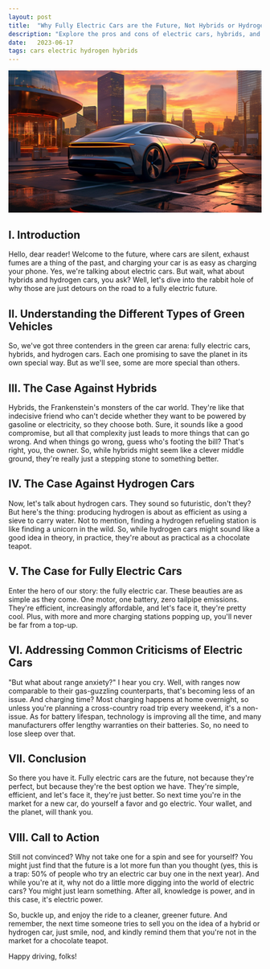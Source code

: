 ```yaml
---
layout: post
title:  "Why Fully Electric Cars are the Future, Not Hybrids or Hydrogen"
description: "Explore the pros and cons of electric cars, hybrids, and hydrogen cars, and find out why fully electric cars are the future."
date:   2023-06-17
tags: cars electric hydrogen hybrids
---
```


![An electric car charging](/assets/car-charging.png)

## I. Introduction

Hello, dear reader! Welcome to the future, where cars are silent, exhaust fumes are a thing of the past, and charging your car is as easy as charging your phone. Yes, we're talking about electric cars. But wait, what about hybrids and hydrogen cars, you ask? Well, let's dive into the rabbit hole of why those are just detours on the road to a fully electric future.

## II. Understanding the Different Types of Green Vehicles

So, we've got three contenders in the green car arena: fully electric cars, hybrids, and hydrogen cars. Each one promising to save the planet in its own special way. But as we'll see, some are more special than others.

## III. The Case Against Hybrids

Hybrids, the Frankenstein's monsters of the car world. They're like that indecisive friend who can't decide whether they want to be powered by gasoline or electricity, so they choose both. Sure, it sounds like a good compromise, but all that complexity just leads to more things that can go wrong. And when things go wrong, guess who's footing the bill? That's right, you, the owner. So, while hybrids might seem like a clever middle ground, they're really just a stepping stone to something better. 

## IV. The Case Against Hydrogen Cars

Now, let's talk about hydrogen cars. They sound so futuristic, don't they? But here's the thing: producing hydrogen is about as efficient as using a sieve to carry water. Not to mention, finding a hydrogen refueling station is like finding a unicorn in the wild. So, while hydrogen cars might sound like a good idea in theory, in practice, they're about as practical as a chocolate teapot.

## V. The Case for Fully Electric Cars

Enter the hero of our story: the fully electric car. These beauties are as simple as they come. One motor, one battery, zero tailpipe emissions. They're efficient, increasingly affordable, and let's face it, they're pretty cool. Plus, with more and more charging stations popping up, you'll never be far from a top-up.

## VI. Addressing Common Criticisms of Electric Cars

"But what about range anxiety?" I hear you cry. Well, with ranges now comparable to their gas-guzzling counterparts, that's becoming less of an issue. And charging time? Most charging happens at home overnight, so unless you're planning a cross-country road trip every weekend, it's a non-issue. As for battery lifespan, technology is improving all the time, and many manufacturers offer lengthy warranties on their batteries. So, no need to lose sleep over that.

## VII. Conclusion

So there you have it. Fully electric cars are the future, not because they're perfect, but because they're the best option we have. They're simple, efficient, and let's face it, they're just better. So next time you're in the market for a new car, do yourself a favor and go electric. Your wallet, and the planet, will thank you.

## VIII. Call to Action

Still not convinced? Why not take one for a spin and see for yourself? You might just find that the future is a lot more fun than you thought (yes, this is a trap: 50% of people who try an electric car buy one in the next year). And while you're at it, why not do a little more digging into the world of electric cars? You might just learn something. After all, knowledge is power, and in this case, it's electric power. 

So, buckle up, and enjoy the ride to a cleaner, greener future. And remember, the next time someone tries to sell you on the idea of a hybrid or hydrogen car, just smile, nod, and kindly remind them that you're not in the market for a chocolate teapot. 

Happy driving, folks!
